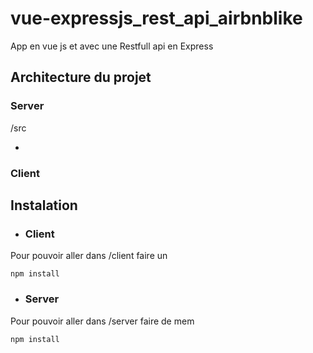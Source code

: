 # vue-expressjs_rest_api_airbnblike

App en vue js et avec une Restfull api en Express

## Architecture du projet 
### Server
/src

 - 

### Client

## Instalation

 - ### Client

Pour pouvoir aller dans /client faire un

	npm install

 - ### Server

Pour pouvoir aller dans /server faire de mem

	npm install

  

<!--stackedit_data:
eyJoaXN0b3J5IjpbLTE2MTA0NDE3NDEsLTE5Nzg2NTIyNDcsLT
MzMjQ1NTM2M119
-->